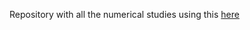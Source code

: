 Repository with all the numerical studies using this [here](https://github.com/DelonShen/aemulusnu-massfunction)

